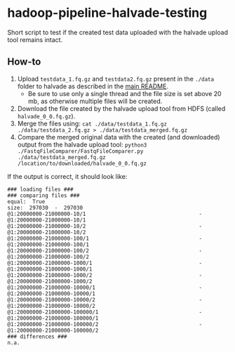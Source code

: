# hadoop-pipeline-halvade-testing
Short script to test if the created test data uploaded with the halvade upload tool remains intact.

## How-to
1. Upload `testdata_1.fq.gz` and `testdata2.fq.gz` present in the `./data` folder to halvade as described in the [main README](../README.md).
	* Be sure to use only a single thread and the file size is set above 20 mb, as otherwise multiple files will be created.
2. Download the file created by the halvade upload tool from HDFS (called `halvade_0_0.fq.gz`).
3. Merge the files using: `cat ./data/testdata_1.fq.gz ./data/testdata_2.fq.gz > ./data/testdata_merged.fq.gz`
4. Compare the merged original data with the created (and downloaded) output from the halvade upload tool: `python3 ./FastqFileComparer/FastqFileComparer.py ./data/testdata_merged.fq.gz /location/to/downloaded/halvade_0_0.fq.gz`

If the output is correct, it should look like:

	### loading files ###
	### comparing files ###
	equal:  True
	size:  297030  -  297030
	@1:20000000-21000000-10/1                                    - @1:20000000-21000000-10/1
	@1:20000000-21000000-10/2                                    - @1:20000000-21000000-10/2
	@1:20000000-21000000-100/1                                   - @1:20000000-21000000-100/1
	@1:20000000-21000000-100/2                                   - @1:20000000-21000000-100/2
	@1:20000000-21000000-1000/1                                  - @1:20000000-21000000-1000/1
	@1:20000000-21000000-1000/2                                  - @1:20000000-21000000-1000/2
	@1:20000000-21000000-10000/1                                 - @1:20000000-21000000-10000/1
	@1:20000000-21000000-10000/2                                 - @1:20000000-21000000-10000/2
	@1:20000000-21000000-100000/1                                - @1:20000000-21000000-100000/1
	@1:20000000-21000000-100000/2                                - @1:20000000-21000000-100000/2
	### differences ###
	n.a.
